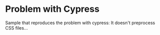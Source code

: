# Problem with Cypress

Sample that reproduces the problem with cypress: It doesn't preprocess CSS files…
